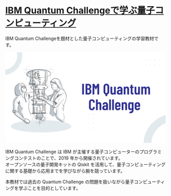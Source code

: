 # [IBM Quantum Challengeで学ぶ量子コンピューティング](https://quantum-tokyo.github.io/ibm-quantum-challenge-textbook/)
IBM Quantum Challengeを題材とした量子コンピューティングの学習教材です。

![](./src/resources/ibm-quantum-challenge.png)

IBM Quantum Challenge は IBM が主催する量子コンピューターのプログラミングコンテストのことで、2019 年から開催されています。  
オープンソースの量子開発キットの Qiskit を活用して、量子コンピューティングに関する基礎から応用までを学びながら腕を競っています。

本教材では過去の Quantum Challenge の問題を扱いながら量子コンピューティングを学ぶことを目的としています。
